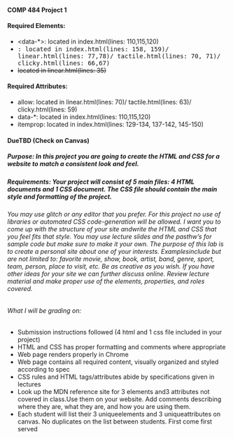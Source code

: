 #### COMP 484 Project 1

#### Required Elements:

- <data-\*>: located in index.html(lines: 110,115,120)
- <kbd>: located in index.html(lines: 158, 159)/
  linear.html(lines: 77,78)/
  tactile.html(lines: 70, 71)/
  clicky.html(lines: 66,67)
- <del> located in linear.html(lines: 35)

####

#### Required Attributes:

- allow: located in
  linear.html(lines: 70)/
  tactile.html(lines: 63)/
  clicky.html(lines: 59)
- data-\*: located in index.html(lines: 110,115,120)
- itemprop: located in index.html(lines: 129-134, 137-142, 145-150)

#### DueTBD (Check on Canvas)

##### Purpose: In this project you are going to create the HTML and CSS for a website to match a consistent look and feel.

##### Requirements: Your project will consist of 5 main files: 4 HTML documents and 1 CSS document. The CSS file should contain the main style and formatting of the project.

###### You may use glitch or any editor that you prefer. For this project no use of libraries or automated CSS code-generation will be allowed. I want you to come up with the structure of your site andwrite the HTML and CSS that you feel fits that style. You may use lecture slides and the pasthw’s for sample code but make sure to make it your own. The purpose of this lab is to create a personal site about one of your interests. Examplesinclude but are not limited to: favorite movie, show, book, artist, band, genre, sport, team, person, place to visit, etc. Be as creative as you wish. If you have other ideas for your site we can further discuss online. Review lecture material and make proper use of the elements, properties, and roles covered.

###### What I will be grading on:

- Submission instructions followed (4 html and 1 css file included in your project)
- HTML and CSS has proper formatting and comments where appropriate
- Web page renders properly in Chrome
- Web page contains all required content, visually organized and styled according to spec
- CSS rules and HTML tags/attributes abide by specifications given in lectures
- Look up the MDN reference site for 3 elements and3 attributes not covered in class.Use them on your website. Add comments describing where they are, what they are, and how you are using them.
- Each student will list their 3 uniqueelements and 3 uniqueattributes on canvas. No
  duplicates on the list between students. First come first served
